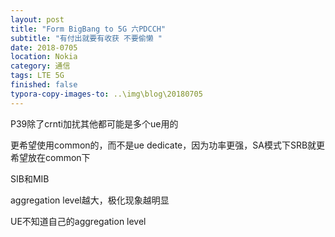 ```yaml
---
layout: post
title: "Form BigBang to 5G 六PDCCH"
subtitle: "有付出就要有收获 不要偷懒 "
date: 2018-0705
location: Nokia
category: 通信
tags: LTE 5G 
finished: false
typora-copy-images-to: ..\img\blog\20180705
---
```


P39除了crnti加扰其他都可能是多个ue用的

更希望使用common的，而不是ue dedicate，因为功率更强，SA模式下SRB就更希望放在common下

SIB和MIB

  aggregation level越大，极化现象越明显

UE不知道自己的aggregation level



